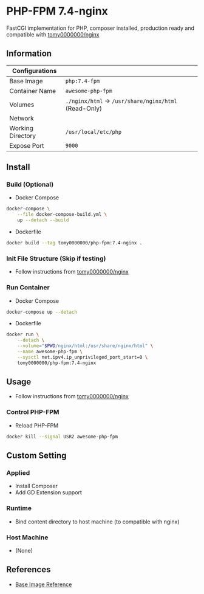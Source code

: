 # PHP-FPM 7.4-nginx

FastCGI implementation for PHP, composer installed, production ready and compatible with [tomy0000000/nginx](https://github.com/tomy0000000/Docker-Registery/tree/master/nginx-1.17)

## Information

| Configurations    |                                                      |
| ----------------- | ---------------------------------------------------- |
| Base Image        | `php:7.4-fpm`                                        |
| Container Name    | `awesome-php-fpm`                                    |
| Volumes           | `./nginx/html` → `/usr/share/nginx/html` (Read-Only) |
| Network           |                                                      |
| Working Directory | `/usr/local/etc/php`                                 |
| Expose Port       | `9000`                                               |

## Install

### Build (Optional)

* Docker Compose

```bash
docker-compose \
    --file docker-compose-build.yml \
    up --detach --build
```

* Dockerfile

```bash
docker build --tag tomy0000000/php-fpm:7.4-nginx .
```

### Init File Structure (Skip if testing)

* Follow instructions from [tomy0000000/nginx](https://github.com/tomy0000000/Docker-Registery/tree/master/nginx-1.17#init-file-structure-skip-if-testing)

### Run Container

* Docker Compose

```bash
docker-compose up --detach
```

* Dockerfile

```bash
docker run \
    --detach \
    --volume="$PWD/nginx/html:/usr/share/nginx/html" \
    --name awesome-php-fpm \
    --sysctl net.ipv4.ip_unprivileged_port_start=0 \
    tomy0000000/php-fpm:7.4-nginx
```

## Usage

* Follow instructions from [tomy0000000/nginx](https://github.com/tomy0000000/Docker-Registery/tree/master/nginx-1.17#usage)

### Control PHP-FPM

* Reload PHP-FPM

```bash
docker kill --signal USR2 awesome-php-fpm
```


## Custom Setting

### Applied

* Install Composer
* Add GD Extension support

### Runtime

* Bind content directory to host machine (to compatible with nginx)

### Host Machine

* (None)

## References

* [Base Image Reference](https://hub.docker.com/_/hello-world)
